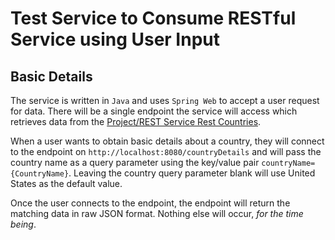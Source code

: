 # Test Service to Consume RESTful Service using User Input

## Basic Details
The service is written in `Java` and uses `Spring Web` to accept a user request for data. There will be a single endpoint the service will access which retrieves data from the [Project/REST Service Rest Countries](https://restcountries.com).

When a user wants to obtain basic details about a country, they will connect to the endpoint on `http://localhost:8080/countryDetails` and will pass the country name as a query parameter using the key/value pair `countryName={CountryName}`. Leaving the country query parameter blank will use United States as the default value.

Once the user connects to the endpoint, the endpoint will return the matching data in raw JSON format. Nothing else will occur, *for the time being*.